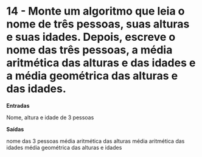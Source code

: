 # 14 - Monte um algoritmo que leia o nome de três pessoas, suas alturas e suas idades. Depois, escreve o nome das três pessoas, a média aritmética das alturas e das idades e a média geométrica das alturas e das idades.

**Entradas**

  Nome, altura e idade de 3 pessoas

**Saídas**

  nome das 3 pessoas
  média aritmética das alturas
  média aritmética das idades
  média geométrica das alturas e idades
